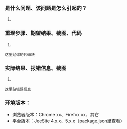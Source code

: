 ### 是什么问题、该问题是怎么引起的？

1. 

### 重现步骤、期望结果、截图、代码

1. 
```
这里贴你的代码块
```

### 实际结果、报错信息、截图

1. 
```
这里贴错误信息
```

### 环境版本：

- 浏览器版本：Chrome xx、Firefox xx、其它
- 平台版本：JeeSite 4.x.x、5.x.x（package.json里查看）
